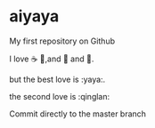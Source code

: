 # aiyaya
My first repository on Github

I love :coffee: :pizza:,and :dancer: and :girl:.

but the best love is :yaya:.

the second love is :qinglan:

Commit directly to the master branch
